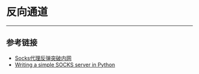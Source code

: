 # 反向通道
***

## 参考链接
- [Socks代理反弹突破内网](https://blog.csdn.net/wmj2004/article/details/53215921)
- [Writing a simple SOCKS server in Python](https://rushter.com/blog/python-socks-server/)